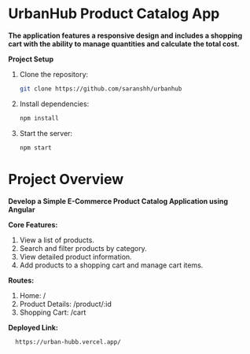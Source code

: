 # UrbanHub Product Catalog App

**The application features a responsive design and includes a shopping cart with the ability to manage quantities and calculate the total cost.**

**Project Setup**

1. Clone the repository:
   ```bash
   git clone https://github.com/saranshh/urbanhub
   ```
2. Install dependencies:
   ```bash
   npm install
   ```
3. Start the server:
   ```bash
   npm start
   ```

# Project Overview

**Develop a Simple E-Commerce Product Catalog Application using Angular**

**Core Features:**

1. View a list of products.
2. Search and filter products by category.
3. View detailed product information.
4. Add products to a shopping cart and manage cart items.

**Routes:**

1. Home: /
2. Product Details: /product/:id
3. Shopping Cart: /cart

**Deployed Link:**

```bash
  https://urban-hubb.vercel.app/
```
